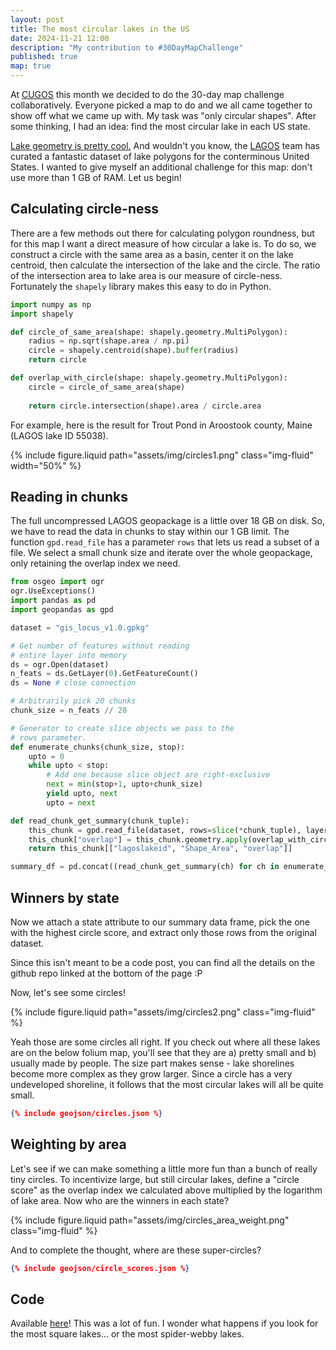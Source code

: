 ```yaml
---
layout: post
title: The most circular lakes in the US
date: 2024-11-21 12:00
description: "My contribution to #30DayMapChallenge"
published: true
map: true
---
```


At [CUGOS](https://cugos.org/) this month we decided to do the 30-day map challenge collaboratively. Everyone picked a map to do and we all came together to show off what we came up with. My task was "only circular shapes". After some thinking, I had an idea: find the most circular lake in each US state.

[Lake geometry is pretty cool.](https://aslopubs.onlinelibrary.wiley.com/doi/full/10.1002/lno.12475) And wouldn't you know, the [LAGOS](https://lagoslakes.org/) team has curated a fantastic dataset of lake polygons for the conterminous United States. I wanted to give myself an additional challenge for this map: don't use more than 1 GB of RAM. Let us begin!

## Calculating circle-ness

There are a few methods out there for calculating polygon roundness, but for this map I want a direct measure of how circular a lake is. To do so, we construct a circle with the same area as a basin, center it on the lake centroid, then calculate the intersection of the lake and the circle. The ratio of the intersection area to lake area is our measure of circle-ness. Fortunately the `shapely` library makes this easy to do in Python.

```python
import numpy as np
import shapely

def circle_of_same_area(shape: shapely.geometry.MultiPolygon):
    radius = np.sqrt(shape.area / np.pi)
    circle = shapely.centroid(shape).buffer(radius)
    return circle

def overlap_with_circle(shape: shapely.geometry.MultiPolygon):
    circle = circle_of_same_area(shape)
    
    return circle.intersection(shape).area / circle.area
```

For example, here is the result for Trout Pond in Aroostook county, Maine (LAGOS lake ID 55038).

{% include figure.liquid path="assets/img/circles1.png" class="img-fluid" width="50%" %}

## Reading in chunks

The full uncompressed LAGOS geopackage is a little over 18 GB on disk. So, we have to read the data in chunks to stay within our 1 GB limit. The function `gpd.read_file` has a parameter `rows` that lets us read a subset of a file. We select a small chunk size and iterate over the whole geopackage, only retaining the overlap index we need.

```python
from osgeo import ogr
ogr.UseExceptions()
import pandas as pd
import geopandas as gpd

dataset = "gis_locus_v1.0.gpkg"

# Get number of features without reading
# entire layer into memory
ds = ogr.Open(dataset)
n_feats = ds.GetLayer(0).GetFeatureCount()
ds = None # close connection

# Arbitrarily pick 20 chunks
chunk_size = n_feats // 20

# Generator to create slice objects we pass to the
# rows parameter.
def enumerate_chunks(chunk_size, stop):
    upto = 0
    while upto < stop:
        # Add one because slice object are right-exclusive
        next = min(stop+1, upto+chunk_size)
        yield upto, next
        upto = next

def read_chunk_get_summary(chunk_tuple):
    this_chunk = gpd.read_file(dataset, rows=slice(*chunk_tuple), layer="lake")
    this_chunk["overlap"] = this_chunk.geometry.apply(overlap_with_circle)
    return this_chunk[["lagoslakeid", "Shape_Area", "overlap"]]

summary_df = pd.concat((read_chunk_get_summary(ch) for ch in enumerate_chunks(chunk_size, n_feats)))    
```

## Winners by state
Now we attach a state attribute to our summary data frame, pick the one with the highest circle score,
and extract only those rows from the original dataset.

Since this isn't meant to be a code post, you can find all the details on the github repo linked at the bottom of the page :P

Now, let's see some circles!

{% include figure.liquid path="assets/img/circles2.png" class="img-fluid" %}

Yeah those are some circles all right. If you check out where all these lakes are on the below folium map, you'll see that they are a) pretty small and b) usually made by people. The size part makes sense - lake shorelines become more complex as they grow larger. Since a circle has a very undeveloped shoreline, it follows that the most circular lakes will all be quite small.

```geojson
{% include geojson/circles.json %}
```

##
## Weighting by area
Let's see if we can make something a little more fun than a bunch of really tiny circles. To incentivize large, but still circular lakes, define a "circle score" as the overlap index we calculated above multiplied by the logarithm of lake area. Now who are the winners in each state?

{% include figure.liquid path="assets/img/circles_area_weight.png" class="img-fluid" %}

And to complete the thought, where are these super-circles?

```geojson
{% include geojson/circle_scores.json %}
```

##
## Code

Available [here](https://github.com/s-kganz/lakes/blob/master/circles.ipynb)! This was a lot of fun. I wonder what happens if you look for the most square lakes... or the most spider-webby lakes.